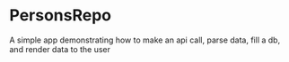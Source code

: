 # PersonsRepo
A simple app demonstrating how to make an api call, parse data, fill a db, and render data to the user
